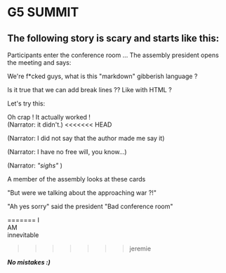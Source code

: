 # G5 SUMMIT

## The following story is scary and starts like this:

Participants enter the conference room ...
The assembly president opens the meeting and says:

We're f*cked guys, what is this "markdown" gibberish language ? 

Is it true that we can add break lines ?? Like with HTML ?

Let's try this:</br>

Oh crap ! It actually worked ! </br>
(Narrator: it didn't.)
<<<<<<< HEAD

(Narrator: I did not say that the author made me say it)

(Narrator: I have no free will, you know...)

(Narrator: *"sighs"* )

A member of the assembly looks at these cards

"But were we talking about the approaching war ?!"

"Ah yes sorry" said the president "Bad conference room"


=======
 I <br> AM <br> innevitable
>>>>>>> jeremie


**_No mistakes :)_**
